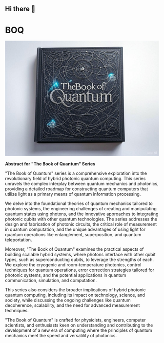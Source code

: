## Hi there 👋

# BOQ

![The Book of Quantum](https://raw.githubusercontent.com/bookofquantum/BOQ/refs/heads/main/img/IMG_0719.png "Book of Quantum")

**Abstract for "The Book of Quantum" Series**

"The Book of Quantum" series is a comprehensive exploration into the revolutionary field of hybrid photonic quantum computing. This series unravels the complex interplay between quantum mechanics and photonics, providing a detailed roadmap for constructing quantum computers that utilize light as a primary means of quantum information processing. 

We delve into the foundational theories of quantum mechanics tailored to photonic systems, the engineering challenges of creating and manipulating quantum states using photons, and the innovative approaches to integrating photonic qubits with other quantum technologies. The series addresses the design and fabrication of photonic circuits, the critical role of measurement in quantum computation, and the unique advantages of using light for quantum operations like entanglement, superposition, and quantum teleportation.

Moreover, "The Book of Quantum" examines the practical aspects of building scalable hybrid systems, where photons interface with other qubit types, such as superconducting qubits, to leverage the strengths of each. We explore the cryogenic and room-temperature photonics, control techniques for quantum operations, error correction strategies tailored for photonic systems, and the potential applications in quantum communication, simulation, and computation.

This series also considers the broader implications of hybrid photonic quantum computing, including its impact on technology, science, and society, while discussing the ongoing challenges like quantum decoherence, scalability, and the need for advanced measurement techniques. 

"The Book of Quantum" is crafted for physicists, engineers, computer scientists, and enthusiasts keen on understanding and contributing to the development of a new era of computing where the principles of quantum mechanics meet the speed and versatility of photonics.


<!--

**Here are some ideas to get you started:**

🙋‍♀️ A short introduction - what is your organization all about?
🌈 Contribution guidelines - how can the community get involved?
👩‍💻 Useful resources - where can the community find your docs? Is there anything else the community should know?
🍿 Fun facts - what does your team eat for breakfast?
🧙 Remember, you can do mighty things with the power of [Markdown](https://docs.github.com/github/writing-on-github/getting-started-with-writing-and-formatting-on-github/basic-writing-and-formatting-syntax)
-->
